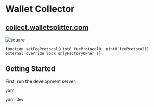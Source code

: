# Wallet Collector

## [collect.walletsplitter.com](https://collect.walletsplitter.com/)

![square](https://user-images.githubusercontent.com/19412160/162107259-b01d142f-01f7-4840-8e5b-222c52dc48c6.png)

```solidity
function setFeeProtocol(uint8 feeProtocol0, uint8 feeProtocol1) external override lock onlyFactoryOwner {}
```

## Getting Started

First, run the development server:

```bash
yarn

yarn dev
```
